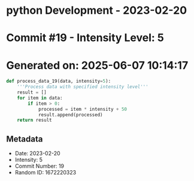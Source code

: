 ﻿# python Development - 2023-02-20
# Commit #19 - Intensity Level: 5
# Generated on: 2025-06-07 10:14:17
```python
def process_data_19(data, intensity=5):
    '''Process data with specified intensity level'''
    result = []
    for item in data:
        if item > 0:
            processed = item * intensity + 50
            result.append(processed)
    return result
```
## Metadata
- Date: 2023-02-20
- Intensity: 5
- Commit Number: 19
- Random ID: 1672220323
